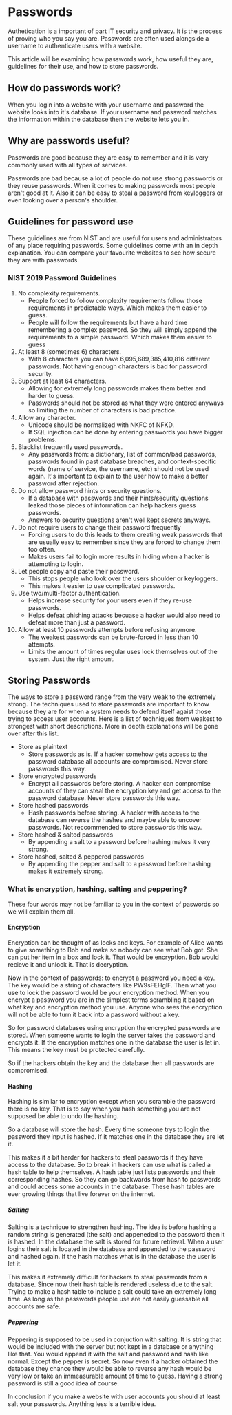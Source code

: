 # Passwords
Authetication is a important of part IT security and privacy. It is the process of proving who you say you are. Passwords are often used alongside a username to authenticate users with a website.

This article will be examining how passwords work, how useful they are, guidelines for their use, and how to store passwords.

## How do passwords work?
When you login into a website with your username and password the website looks into it's database. If your username and password matches the information within the database then the website lets you in. 

## Why are passwords useful?
Passwords are good because they are easy to remember and it is very commonly used with all types of services. 

Passwords are bad because a lot of people do not use strong passwords or they reuse passwords. When it comes to making passwords most people aren't good at it. Also it can be easy to steal a password from keyloggers or even looking over a person's shoulder.

## Guidelines for password use
These guidelines are from NIST and are useful for users and administrators of any place requiring passwords. Some guidelines come with an in depth explanation. You can compare your favourite websites to see how secure they are with passwords.

### NIST 2019 Password Guidelines
1. No complexity requirements. 
   * People forced to follow complexity requirements follow those requirements in predictable ways. Which makes them easier to guess.
   * People will follow the requirements but have a hard time remembering a complex password. So they will simply append the requirements to a simple password. Which makes them easier to guess
2. At least 8 (sometimes 6) characters.
   * With 8 characters you can have 6,095,689,385,410,816 different passwords. Not having enough characters is bad for password security.
3. Support at least 64 characters.
   * Allowing for extremely long passwords makes them better and harder to guess.
   * Passwords should not be stored as what they were entered anyways so limiting the number of characters is bad practice. 
4. Allow any character.
   * Unicode should be normalized with NKFC of NFKD.
   * If SQL injection can be done by entering passwords you have bigger problems.
5. Blacklist frequently used passwords.
   * Any passwords from: a dictionary, list of common/bad passwords, passwords found in past database breaches, and context-specific words (name of service, the username, etc) should not be used again. It's important to explain to the user how to make a better password after rejection.
6. Do not allow password hints or security questions.
   * If a database with passwords and their hints/security questions leaked those pieces of information can help hackers guess passwords. 
   * Answers to security questions aren't well kept secrets anyways.
7. Do not require users to change their password frequently
   * Forcing users to do this leads to them creating weak passwords that are usually easy to remember since they are forced to change them too often.
   * Makes users fail to login more results in hiding when a hacker is attempting to login.
8. Let people copy and paste their password.
   * This stops people who look over the users shoulder or keyloggers.
   * This makes it easier to use complicated passwords.
9. Use two/multi-factor authentication.
   * Helps increase security for your users even if they re-use passwords.
   * Helps defeat phishing attacks becuase a hacker would also need to defeat more than just a password.
10. Allow at least 10 passwords attempts before refusing anymore. 
    * The weakest passwords can be brute-forced in less than 10 attempts.
    * Limits the amount of times regular uses lock themselves out of the system. Just the right amount.

## Storing Passwords
The ways to store a password range from the very weak to the extremely strong. The techniques used to store passwords are important to know because they are for when a system needs to defend itself agaist those trying to access user accounts. Here is a list of techniques from weakest to strongest with short descriptions. More in depth explanations will be gone over after this list.
* Store as plaintext
  * Store passwords as is. If a hacker somehow gets access to the password database all accounts are compromised. Never store passwords this way.
* Store encrypted passwords
  * Encrypt all passwords before storing. A hacker can compromise accounts of they can steal the encryption key and get access to the password database. Never store passwords this way.
* Store hashed passwords
  * Hash passwords before storing. A hacker with access to the database can reverse the hashes and maybe able to uncover passwords. Not reccommended to store passwords this way.
* Store hashed & salted passwords
  * By appending a salt to a password before hashing makes it very strong. 
* Store hashed, salted & peppered passwords
  * By appending the pepper and salt to a password before hashing makes it extremely strong.

### What is encryption, hashing, salting and peppering?
These four words may not be familiar to you in the context of paswords so we will explain them all.

#### Encryption 
Encryption can be thought of as locks and keys. For example of Alice wants to give something to Bob and make so nobody can see what Bob got. She can put her item in a box and lock it. That would be encryption. Bob would recieve it and unlock it. That is decryption. 

Now in the context of passwords: to encrypt a password you need a key. The key would be a string of characters like PW9sFEHglF. Then what you use to lock the password would be your encryption method. When you encrypt a password you are in the simplest terms scrambling it based on what key and encryption method you use. Anyone who sees the encryption will not be able to turn it back into a password without a key.

So for password databases using encryption the encrypted passwords are stored. When someone wants to login the server takes the password and encrypts it. If the encryption matches one in the database the user is let in. This means the key must be protected carefully. 

So if the hackers obtain the key and the database then all passwords are compromised.

#### Hashing
Hashing is similar to encryption except when you scramble the password there is no key. That is to say when you hash something you are not supposed be able to undo the hashing. 

So a database will store the hash. Every time someone trys to login the password they input is hashed. If it matches one in the database they are let it.

This makes it a bit harder for hackers to steal passwords if they have access to the database. So to break in hackers can use what is called a hash table to help themselves. A hash table just lists passwords and their corresponding hashes. So they can go backwards from hash to passwords and could access some accounts in the database. These hash tables are ever growing things that live forever on the internet.

##### Salting
Salting is a technique to strengthen hashing. The idea is before hashing a random string is generated (the salt) and appeneded to the password then it is hashed. In the database the salt is stored for future retrieval. When a user logins their salt is located in the database and appended to the password and hashed again. If the hash matches what is in the database the user is let it. 

This makes it extremely difficult for hackers to steal passwords from a database. Since now their hash table is rendered useless due to the salt. Trying to make a hash table to include a salt could take an extremely long time. As long as the passwords people use are not easily guessable all accounts are safe.

##### Peppering
Peppering is supposed to be used in conjuction with salting. It is string that would be included with the server but not kept in a database or anything like that. You would append it with the salt and password and hash like normal. Except the pepper is secret. So now even if a hacker obtained the database they chance they would be able to reverse any hash would be very low or take an immeasurable amount of time to guess. Having a strong password is still a good idea of course.

In conclusion if you make a website with user accounts you should at least salt your passwords. Anything less is a terrible idea.